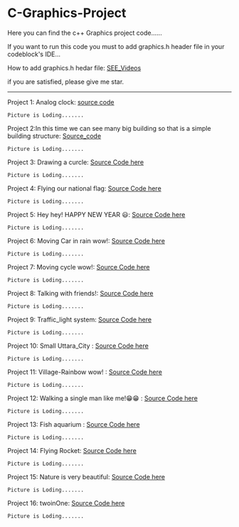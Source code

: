 # C-Graphics-Project
Here you can find the c++ Graphics project code......  

If you want to run this code you must to add graphics.h header file in your codeblock's IDE...

How to add graphics.h hedar file: [SEE_Videos](https://youtu.be/c7mJ0Qh9Dpk)

if you are satisfied, please give me star. 

------------------------------------------------------------------------------------------------------------

Project 1: Analog clock: [source code](https://github.com/me-badsha/C-Graphics-Project/blob/main/All%20Graphics%20Project%20Code/Analog%20clock.cpp)

    Picture is Loding.......

Project 2:In this time we can see many big building so that is a simple building structure: [Source_code](https://github.com/me-badsha/C-Graphics-Project/blob/main/All%20Graphics%20Project%20Code/Building.cpp)

    Picture is Loding.......

Project 3: Drawing a curcle: [Source Code here](https://github.com/me-badsha/C-Graphics-Project/blob/main/All%20Graphics%20Project%20Code/Draw%20a%20circle.cpp)

    Picture is Loding.......

Project 4: Flying our national flag: [Source Code here](https://github.com/me-badsha/C-Graphics-Project/blob/main/All%20Graphics%20Project%20Code/Flying%20the%20flag.cpp)

    Picture is Loding.......

Project 5: Hey hey! HAPPY NEW YEAR 😃: [Source Code here](https://github.com/me-badsha/C-Graphics-Project/blob/main/All%20Graphics%20Project%20Code/Happy_New_Year.cpp)

    Picture is Loding.......

Project 6: Moving Car in rain wow!: [Source Code here](https://github.com/me-badsha/C-Graphics-Project/blob/main/All%20Graphics%20Project%20Code/Moving%20Car%20in%20rain.cpp)

    Picture is Loding.......

Project 7: Moving cycle wow!: [Source Code here](https://github.com/me-badsha/C-Graphics-Project/blob/main/All%20Graphics%20Project%20Code/Moving%20Cycle.cpp)

    Picture is Loding.......

Project 8: Talking with friends!: [Source Code here](https://github.com/me-badsha/C-Graphics-Project/blob/main/All%20Graphics%20Project%20Code/Talking%20friend.cpp)

    Picture is Loding.......

Project 9: Traffic_light system: [Source Code here](https://github.com/me-badsha/C-Graphics-Project/blob/main/All%20Graphics%20Project%20Code/Traffic_light.cpp)

    Picture is Loding.......

Project 10: Small Uttara_City : [Source Code here](https://github.com/me-badsha/C-Graphics-Project/blob/main/All%20Graphics%20Project%20Code/Uttara_City.cpp)

    Picture is Loding.......

Project 11: Village-Rainbow wow! : [Source Code here](https://github.com/me-badsha/C-Graphics-Project/blob/main/All%20Graphics%20Project%20Code/Village-Rainbow.cpp)

    Picture is Loding.......

Project 12: Walking a single man like me!😁😁 : [Source Code here](https://github.com/me-badsha/C-Graphics-Project/blob/main/All%20Graphics%20Project%20Code/Walking%20man.cpp)

    Picture is Loding.......

Project 13: Fish aquarium : [Source Code here](https://github.com/me-badsha/C-Graphics-Project/blob/main/All%20Graphics%20Project%20Code/fish%20aquarium.cpp)

    Picture is Loding.......

Project 14: Flying Rocket: [Source Code here](https://github.com/me-badsha/C-Graphics-Project/blob/main/All%20Graphics%20Project%20Code/flying%20Rocket.cpp)

    Picture is Loding.......

Project 15: Nature is very beautiful: [Source Code here](https://github.com/me-badsha/C-Graphics-Project/blob/main/All%20Graphics%20Project%20Code/nature%20beauty.cpp)

    Picture is Loding.......

Project 16: twoinOne: [Source Code here](https://github.com/me-badsha/C-Graphics-Project/blob/main/All%20Graphics%20Project%20Code/twoinOne.cpp)

    Picture is Loding.......


